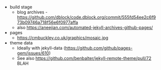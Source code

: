 * build stage
  * blog archives - https://github.com/dblock/code.dblock.org/commit/555fd54ee2c6f973b09746a718f56e6f0977affa
  * also https://aneejian.com/automated-jekyll-archives-github-pages/
* pages
  * https://cmbuckley.co.uk/graphics/mosaic.jpg
* theme data
  * Ideally with jekyll-data (https://github.com/github/pages-gem/issues/610)
  * See also https://github.com/benbalter/jekyll-remote-theme/pull/72
BLAH
